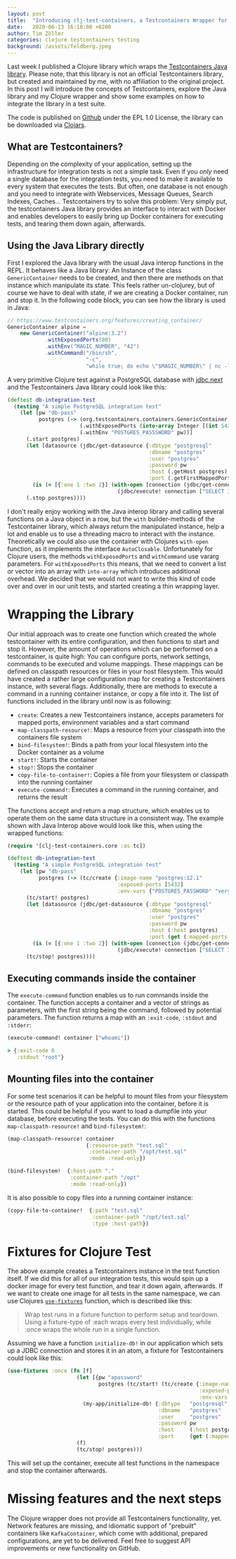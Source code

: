 ```yaml
---
layout: post
title:  "Introducing clj-test-containers, a Testcontainers Wrapper for Clojure"
date:   2020-06-13 16:10:00 +0200
author: Tim Zöller
categories: clojure testcontainers testing
background: /assets/feldberg.jpeg
---
```


Last week I published a Clojure library which wraps the [Testcontainers Java library](https://www.testcontainers.org/). Please note, that this library is not an official Testcontainers library, but created and maintained by me, with no affiliation to the original project. In this post I will introduce the concepts of Testcontainers, explore the Java library and my Clojure wrapper and show some examples on how to integrate the library in a test suite.

The code is published on [Github](https://github.com/javahippie/clj-test-containers) under the EPL 1.0 License, the library can be downloaded via [Clojars](https://clojars.org/clj-test-containers).

## What are Testcontainers?
Depending on the complexity of your application, setting up the infrastructure for integration tests is not a simple task. Even if you *only* need a single database for the integration tests, you need to make it available to every system that executes the tests. But often, one database is not enough and you need to integrate with Webservices, Message Queues, Search Indexes, Caches... Testcontainers try to solve this problem: Very simply put, the testcontainers Java library provides an interface to interact with  Docker and enables developers to easily bring up Docker containers for executing tests, and tearing them down again, afterwards.

## Using the Java Library directly
First I explored the Java library with the usual Java interop functions in the REPL. It behaves like a Java library: An Instance of the class `GenericContainer` needs to be created, and then there are methods on that instance which manipulate its state. This feels rather un-clojurey, but of course we have to deal with state, if we are creating a Docker container, run and stop it. In the following code block, you can see how the library is used in Java:

```java
// https://www.testcontainers.org/features/creating_container/
GenericContainer alpine =
    new GenericContainer("alpine:3.2")
            .withExposedPorts(80)
            .withEnv("MAGIC_NUMBER", "42")
            .withCommand("/bin/sh", 
                         "-c", 
                         "while true; do echo \"$MAGIC_NUMBER\" | nc -l -p 80; done");
```


A very primitive Clojure test against a PostgreSQL database with [jdbc.next](https://github.com/seancorfield/next-jdbc) and the Testcontainers Java library could look like this:

```clojure
(deftest db-integration-test
  (testing "A simple PostgreSQL integration test"
    (let [pw "db-pass"
          postgres (-> (org.testcontainers.containers.GenericContainer. "postgres:12.2")
                       (.withExposedPorts (into-array Integer [(int 5432)]))
                       (.withEnv "POSTGRES_PASSSWORD" pw))]
      (.start postgres)
      (let [datasource (jdbc/get-datasource {:dbtype "postgresql"
                                             :dbname "postgres"
                                             :user "postgres"
                                             :password pw
                                             :host (.getHost postgres)
                                             :port (.getFirstMappedPort postgres)})]
        (is (= [{:one 1 :two 2}] (with-open [connection (jdbc/get-connection datasource)]
                                   (jdbc/execute! connection ["SELECT 1 ONE, 2 TWO"])))))
      (.stop postgres))))
```

I don't really enjoy working with the Java interop library and calling several functions on a Java object in a row, but the `with` builder-methods of the Testcontainer library, which always return the manipulated instance, help a lot and enable us to use a threading macro to interact with the instance. Theoretically we could also use the container with Clojures `with-open` function, as it implements the interface `AutoClosable`. Unfortunately for Clojure users, the methods `withExposedPorts` and `withCommand` use vararg parameters. For `withExposedPorts` this means, that we need to convert a list or vector into an array with `into-array` which introduces additional overhead. We decided that we would not want to write this kind of code over and over in our unit tests, and started creating a thin wrapping layer.

# Wrapping the Library
Our initial approach was to create one function which created the whole testcontainer with its entire configuration, and then functions to start and stop it. However, the amount of operations which can be performed on a testcontainer, is quite high: You can configure ports, network settings, commands to be executed and volume mappings. These mappings can be defined on classpath resources or files in your host filesystem. This would have created a rather large configuration map for creating a Testcontainers instance, with several flags. Additionally, there are methods to execute a command in a running container instance, or copy a file into it. The list of functions included in the library until now is as following:

* `create`: Creates a new Testcontainers instance, accepts parameters for mapped ports, environment variables and a start command 
* `map-classpath-resource!`: Maps a resource from your classpath into the containers file system
* `bind-filesystem!`: Binds a path from your local filesystem into the Docker container as a volume
* `start!`: Starts the container
* `stop!`: Stops the container
* `copy-file-to-container!`: Copies a file from your filesystem or classpath into the running container
* `execute-command!`: Executes a command in the running container, and returns the result

The functions accept and return a map structure, which enables us to operate them on the same data structure in a consistent way. The example shown with Java Interop above would look like this, when using the wrapped functions:

```clojure
(require '[clj-test-containers.core :as tc])

(deftest db-integration-test
  (testing "A simple PostgreSQL integration test"
    (let [pw "db-pass"
          postgres (-> (tc/create {:image-name "postgres:12.1" 
                                   :exposed-ports [5432] 
                                   :env-vars {"POSTGRES_PASSWORD" "verysecret"}}))]
      (tc/start! postgres)
      (let [datasource (jdbc/get-datasource {:dbtype "postgresql"
                                             :dbname "postgres"
                                             :user "postgres"
                                             :password pw
                                             :host (:host postgres)
                                             :port (get (:mapped-ports container) 5432)})]
        (is (= [{:one 1 :two 2}] (with-open [connection (jdbc/get-connection datasource)]
                                   (jdbc/execute! connection ["SELECT 1 ONE, 2 TWO"])))))
      (tc/stop! postgres))))
```

## Executing commands inside the container

The `execute-command` function enables us to run commands inside the container. The function accepts a container and a vector of strings as parameters, with the first string being the command, followed by potential parameters. The function returns a map with an `:exit-code`, `:stdout` and `:stderr`:

```clojure
(execute-command! container ["whoami"])

> {:exit-code 0
   :stdout "root"}
```

## Mounting files into the container

For some test scenarios it can be helpful to mount files from your filesystem or the resource path of your application into the container, before it is started. This could be helpful if you want to load a dumpfile into your database, before executing the tests. You can do this with the functions `map-classpath-resource!` and `bind-filesystem!`:

```clojure
(map-classpath-resource! container 
                         {:resource-path "test.sql"
                          :container-path "/opt/test.sql"
                          :mode :read-only})
```  

```clojure
(bind-filesystem!  {:host-path "."
                    :container-path "/opt"
                    :mode :read-only})
```

It is also possible to copy files into a running container instance:

```clojure
(copy-file-to-container!  {:path "test.sql"
                           :container-path "/opt/test.sql"
                           :type :host-path})
```

# Fixtures for Clojure Test
The above example creates a Testcontainers instance in the test function itself. If we did this for all of our integration tests, this would spin up a docker image for every test function, and tear it down again, afterwards. If we want to create one image for all tests in the same namespace, we can use Clojures [`use-fixtures`](https://clojuredocs.org/clojure.test/use-fixtures) function, which is described like this:

> Wrap test runs in a fixture function to perform setup and
teardown. Using a fixture-type of :each wraps every test
individually, while :once wraps the whole run in a single function.

Assuming we have a function `initialize-db!` in our application which sets up a JDBC connection and stores it in an atom, a fixture for Testcontainers could look like this: 

```clojure
(use-fixtures :once (fn [f]
                      (let [{pw "apassword"
                             postgres (tc/start! (tc/create {:image-name "postgres:12.2"
                                                             :exposed-ports [5432]
                                                             :env-vars {"POSTGRES_PASSWORD" pw}}))}]
                        (my-app/initialize-db! {:dbtype   "postgresql"
                                                :dbname   "postgres"
                                                :user     "postgres"
                                                :password pw
                                                :host     (:host postgres)
                                                :port     (get (:mapped-ports postgres) 5432)}))
                      (f)
                      (tc/stop! postgres)))
```

This will set up the container, execute all test functions in the namespace and stop the container afterwards.


# Missing features and the next steps
The Clojure wrapper does not provide all Testcontainers functionality, yet. Network features are missing, and idiomatic support of "prebuilt" containers like `KafkaContainer`, which come with additional, prepared configurations, are yet to be delivered. Feel free to suggest API improvements or new functionality on GitHub.